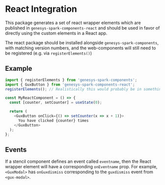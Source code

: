 # React Integration

This package generates a set of react wrapper elements which are published in `genesys-spark-components-react` and should be used in favor of directly using the custom elements in a React app.

The react package should be installed alongside `genesys-spark-components`, with matching version numbers, and the web-components will still need to be registered (e.g. via `registerElements()`)

## Example

```ts
import { registerElements } from 'genesys-spark-components';
import { GuxButton } from 'genesys-spark-components-react';
registerElements(); // Realistically this would probably be in something like index.tsx

const MyReactComponent = () => {
  const [counter, setCounter] = useState(0);

  return (
    <GuxButton onClick={() => setCounter(x => x + 1)}>
      You have clicked {counter} times
    </GuxButton>
  );
};
```

## Events

If a stencil component defines an event called `eventname`, then the React wrapper element will have a corresponding `onEventname` prop. For example, `<GuxModal>` has `onGuxdismiss` corresponding to the `guxdismiss` event from `<gux-modal>`.
